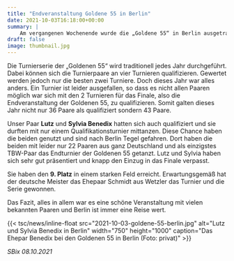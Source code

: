 ```yaml
---
title: "Endveranstaltung Goldene 55 in Berlin"
date: 2021-10-03T16:18:00+00:00
summary: |
    Am vergangenen Wochenende wurde die „Goldene 55“ in Berlin ausgetragen. Unser Paar Benedix hat ebenfalls daran teilgenommen.
draft: false
image: thumbnail.jpg
---
```


Die Turnierserie der „Goldenen 55“ wird traditionell jedes Jahr durchgeführt. Dabei können sich die Turnierpaare an vier Turnieren qualifizieren. Gewertet werden jedoch nur die besten zwei Turniere. Doch dieses Jahr war alles anders. Ein Turnier ist leider ausgefallen, so dass es nicht allen Paaren möglich war sich mit den 2 Turnieren für das Finale, also die Endveranstaltung der Goldenen 55, zu qualifizieren. Somit galten dieses Jahr nicht nur 36 Paare als qualifiziert sondern 43 Paare.

Unser Paar **Lutz** und **Sylvia Benedix** hatten sich auch qualifiziert und sie durften mit nur einem Qualifikationsturnier mittanzen. Diese Chance haben die beiden genutzt und sind nach Berlin Tegel gefahren. Dort haben die beiden mit leider nur 22 Paaren aus ganz Deutschland und als einzigstes TBW-Paar das Endturnier der Goldenen 55 getanzt. Lutz und Sylvia haben sich sehr gut präsentiert und knapp den Einzug in das Finale verpasst.

Sie haben den **9. Platz** in einem starken Feld erreicht. Erwartungsgemäß hat der deutsche Meister das Ehepaar Schmidt aus Wetzler das Turnier und die Serie gewonnen.

Das Fazit, alles in allem war es eine schöne Veranstaltung mit vielen bekannten Paaren und Berlin ist immer eine Reise wert.

{{< tsc/news/inline-float src="2021-10-03-goldene-55-berlin.jpg" alt="Lutz und Sylvia Benedix in Berlin" width="750" height="1000" caption="Das Ehepar Benedix bei den Goldenen 55 in Berlin (Foto: privat)" >}}

_SBix 08.10.2021_


